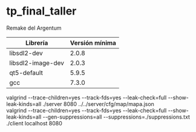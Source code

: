 # tp_final_taller

Remake del Argentum

| Librería | Versión mínima         |
|--------|---------------------------|
| libsdl2-dev | 2.0.8 |
| libsdl2-image-dev | 2.0.3 |
| qt5-default | 5.9.5 |
| gcc | 7.3.0 |

valgrind --trace-children=yes --track-fds=yes --leak-check=full --show-leak-kinds=all ./server 8080 ../../server/cfg/map/mapa.json  
valgrind --trace-children=yes --track-fds=yes --leak-check=full --show-leak-kinds=all --gen-suppressions=all --suppressions=./suppressions.txt ./client localhost 8080